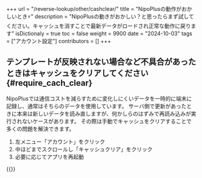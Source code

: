 +++
url = "/reverse-lookup/other/cashclear/"
title = "NipoPlusの動作がおかしいとき⚡️"
description = "NipoPlusの動きがおかしい？と思ったらまず試してください。キャッシュを消すことで最新データがロードされ正常な動作に戻ります"
isDictionaly = true
toc = false
weight = 9900
date = "2024-10-03"
tags = ["アカウント設定"]
contributors = []
+++

## テンプレートが反映されない場合など不具合があったときはキャッシュをクリアしてください{#require_cach_clear}

NipoPlusでは通信コストを減らすために変化しにくいデータを一時的に端末に記録し、通常はそちらのデータを使用しています。
サーバ側で更新があったときに本来は新しいデータを読み直しますが、何かしらのはずみで再読み込みが実行されないケースがあります。
その際は手動でキャッシュをクリアすることで多くの問題を解決できます。

1. 左メニュー「アカウント」をクリック
2. 中ほどまでスクロールし「キャッシュクリア」をクリック
3. 必要に応じてアプリを再起動

{{<iTablet filename="img/cashclear" msg="キャッシュを消すことで問題が解決します" alice="pc">}}
